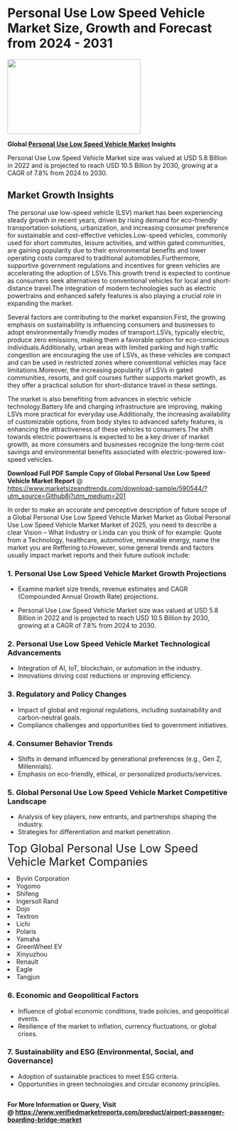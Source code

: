 <H1>Personal Use Low Speed Vehicle Market Size, Growth and Forecast from 2024 - 2031</H1><img class="aligncenter size-medium wp-image-584254" src="https://thirdeyenews.in/wp-content/uploads/2024/09/Global-Market-Research-300x168.jpeg" alt="" width="300" height="168" /><p><strong>Global&nbsp;<a href="https://www.marketsizeandtrends.com/download-sample/590544/?utm_source=Github8j?utm_medium=201">Personal Use Low Speed Vehicle Market</a> Insights</strong></p><p>Personal Use Low Speed Vehicle Market size was valued at USD 5.8 Billion in 2022 and is projected to reach USD 10.5 Billion by 2030, growing at a CAGR of 7.8% from 2024 to 2030.</p><p><h2>Market Growth Insights</h2> <p>The personal use low-speed vehicle (LSV) market has been experiencing steady growth in recent years, driven by rising demand for eco-friendly transportation solutions, urbanization, and increasing consumer preference for sustainable and cost-effective vehicles.Low-speed vehicles, commonly used for short commutes, leisure activities, and within gated communities, are gaining popularity due to their environmental benefits and lower operating costs compared to traditional automobiles.Furthermore, supportive government regulations and incentives for green vehicles are accelerating the adoption of LSVs.This growth trend is expected to continue as consumers seek alternatives to conventional vehicles for local and short-distance travel.The integration of modern technologies such as electric powertrains and enhanced safety features is also playing a crucial role in expanding the market.</p> <p>Several factors are contributing to the market expansion.First, the growing emphasis on sustainability is influencing consumers and businesses to adopt environmentally friendly modes of transport.LSVs, typically electric, produce zero emissions, making them a favorable option for eco-conscious individuals.Additionally, urban areas with limited parking and high traffic congestion are encouraging the use of LSVs, as these vehicles are compact and can be used in restricted zones where conventional vehicles may face limitations.Moreover, the increasing popularity of LSVs in gated communities, resorts, and golf courses further supports market growth, as they offer a practical solution for short-distance travel in these settings.</p> <p>The market is also benefiting from advances in electric vehicle technology.Battery life and charging infrastructure are improving, making LSVs more practical for everyday use.Additionally, the increasing availability of customizable options, from body styles to advanced safety features, is enhancing the attractiveness of these vehicles to consumers.The shift towards electric powertrains is expected to be a key driver of market growth, as more consumers and businesses recognize the long-term cost savings and environmental benefits associated with electric-powered low-speed vehicles.</p> <p><span class=""><strong>Download Full PDF Sample Copy of Global Personal Use Low Speed Vehicle Market Report</strong> @ <a href="https://www.marketsizeandtrends.com/download-sample/590544/?utm_source=Github8j?utm_medium=201" target="_blank">https://www.marketsizeandtrends.com/download-sample/590544/?utm_source=Github8j?utm_medium=201</a></span></p><p>In order to make an accurate and perceptive description of future scope of a Global&nbsp;Personal Use Low Speed Vehicle Market Market as Global&nbsp;Personal Use Low Speed Vehicle Market Market of 2025, you need to describe a clear Vision &ndash; What Industry or Linda can you think of for example: Quote from a Technology, healthcare, automotive, renewable energy, name the market you are Reffering to.However, some general trends and factors usually impact market reports and their future outlook include:</p><h3>1.&nbsp;<strong>Personal Use Low Speed Vehicle Market Growth Projections</strong></h3><ul><li>Examine market size trends, revenue estimates and CAGR (Compounded Annual Growth Rate) projections.</li><li><p>Personal Use Low Speed Vehicle Market size was valued at USD 5.8 Billion in 2022 and is projected to reach USD 10.5 Billion by 2030, growing at a CAGR of 7.8% from 2024 to 2030.</p></li></ul><h3>2.&nbsp;<strong>Personal Use Low Speed Vehicle Market Technological Advancements</strong></h3><ul><li>Integration of AI, IoT, blockchain, or automation in the industry.</li><li>Innovations driving cost reductions or improving efficiency.</li></ul><h3>3.&nbsp;<strong>Regulatory and Policy Changes</strong></h3><ul><li>Impact of global and regional regulations, including sustainability and carbon-neutral goals.</li><li>Compliance challenges and opportunities tied to government initiatives.</li></ul><h3>4.&nbsp;<strong>Consumer Behavior Trends</strong></h3><ul><li>Shifts in demand influenced by generational preferences (e.g., Gen Z, Millennials).</li><li>Emphasis on eco-friendly, ethical, or personalized products/services.</li></ul><h3>5.&nbsp;<strong>Global Personal Use Low Speed Vehicle Market Competitive Landscape</strong></h3><ul><li>Analysis of key players, new entrants, and partnerships shaping the industry.</li><li>Strategies for differentiation and market penetration.</li></ul><p data-pm-slice="1 1 []"><span style="color: inherit; font-family: inherit; font-size: 25px;">Top Global Personal Use Low Speed Vehicle Market Companies</span></p><div class="" data-test-id=""><p><li>Byvin Corporation</li><li> Yogomo</li><li> Shifeng</li><li> Ingersoll Rand</li><li> Dojo</li><li> Textron</li><li> Lichi</li><li> Polaris</li><li> Yamaha</li><li> GreenWheel EV</li><li> Xinyuzhou</li><li> Renault</li><li> Eagle</li><li> Tangjun</li></p></div><h3>6.&nbsp;<strong>Economic and Geopolitical Factors</strong></h3><ul><li>Influence of global economic conditions, trade policies, and geopolitical events.</li><li>Resilience of the market to inflation, currency fluctuations, or global crises.</li></ul><h3>7.&nbsp;<strong>Sustainability and ESG (Environmental, Social, and Governance)</strong></h3><ul><li>Adoption of sustainable practices to meet ESG criteria.</li><li>Opportunities in green technologies and circular economy principles.</li></ul><h2><strong style="font-size: 14px;">For More Information or Query, Visit @&nbsp;</strong><a style="background-color: #ffffff; font-size: 14px;" href="https://www.marketsizeandtrends.com/report/personal-use-low-speed-vehicle-market/" target="_blank">https://www.verifiedmarketreports.com/product/airport-passenger-boarding-bridge-market</a></h2>